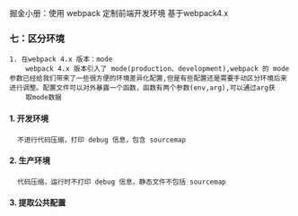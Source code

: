 掘金小册：使用 webpack 定制前端开发环境
基于webpack4.x

### 七：区分环境
    1. 在webpack 4.x 版本：mode
        webpack 4.x 版本引入了 mode(production、development),webpack 的 mode 参数已经给我们带来了一些很方便的环境差异化配置,但是有些配置还是需要手动区分环境后来进行调整。配置文件可以对外暴露一个函数，函数有两个参数(env,arg),可以通过arg获
        取mode数据
#### 1. 开发环境
      不进行代码压缩，打印 debug 信息，包含 sourcemap
#### 2. 生产环境
      代码压缩，运行时不打印 debug 信息，静态文件不包括 sourcemap
#### 3. 提取公共配置